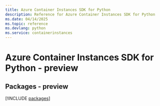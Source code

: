 ```yaml
---
title: Azure Container Instances SDK for Python
description: Reference for Azure Container Instances SDK for Python
ms.date: 04/14/2025
ms.topic: reference
ms.devlang: python
ms.service: containerinstances
---
```

# Azure Container Instances SDK for Python - preview
## Packages - preview
[!INCLUDE [packages](container-instances-index.md)]
